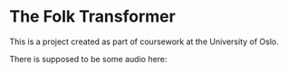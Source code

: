 # The Folk Transformer

This is a project created as part of coursework at the University of Oslo.

There is supposed to be some audio here: [](./audio/americana_test3.mp3)
